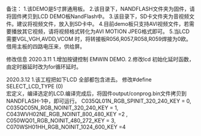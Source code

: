 备注：
1.该DEMO是5寸屏通用板。
2.该目录下，NANDFLASH文件夹为固件，请将固件拷贝到LCD DEMO板NandFlash中。
3.该目录下，SD卡文件夹为音视频文件。建议将视频文件，放入到SD卡中。
4.目前demo板只支持AVI视频文件，若需要播放其它视频，请将视频格式转化为AVI MOTION JPEG格式即可。
5.当LCD 需要VGL,VGH,AVDD,VCOM 时，将转接板R056,R057,R058,R059焊接为0欧。借用主板的四路电压来，供给屏。


修改信息
2020.3.11
1.增加按键控制 EMWIN DEMO.
2.修改lcd 初始化延时函数，由定时器延时改为for循环延时。

2020.3.12
1.该工程把如下LCD 全部都包含进去。
  修改#define SELECT_LCD_TYPE 			(0)  
  宏定义，编译选定的LCD.编译完成后，将固件output/conprog.bin文件拷贝到NANDFLASH-1中，即可运行。
  C035QL01N_RGB_SPINIT_320_240_KEY = 0,
  C035QC05N_RGB_NOINIT_320_240_KEY = 1,
  C043WVH02NE_RGB_NOINIT_800_480_KEY =2 ,
  C050WQ01_RGB_NOINIT_480_272_KEY = 3,
  C070WSH01HH_RGB_NOINIT_1024_600_KEY =4